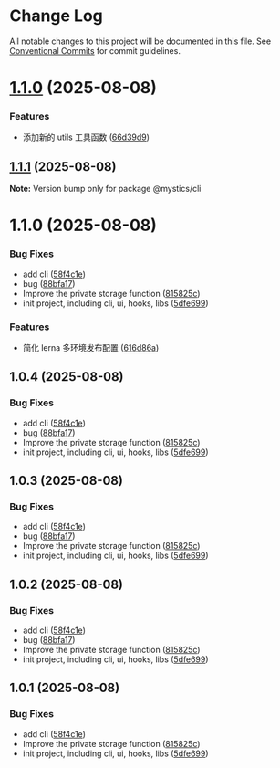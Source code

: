 # Change Log

All notable changes to this project will be documented in this file.
See [Conventional Commits](https://conventionalcommits.org) for commit guidelines.

# [1.1.0](https://github.com-afan/a-fan-l/mystics/compare/v1.0.4...v1.1.0) (2025-08-08)


### Features

* 添加新的 utils 工具函数 ([66d39d9](https://github.com-afan/a-fan-l/mystics/commit/66d39d93cfcff421319a7b523f0becb4dd2a5180))





## [1.1.1](https://github.com-afan/a-fan-l/mystics/compare/v1.0.4...v1.1.1) (2025-08-08)

**Note:** Version bump only for package @mystics/cli





# 1.1.0 (2025-08-08)


### Bug Fixes

* add cli ([58f4c1e](https://github.com-afan/a-fan-l/mystics/commit/58f4c1e6cabdae20551df4d61bee6500cb1ed2d0))
* bug ([88bfa17](https://github.com-afan/a-fan-l/mystics/commit/88bfa176db4424afc79a8a5f2106af67192752b6))
* Improve the private storage function ([815825c](https://github.com-afan/a-fan-l/mystics/commit/815825ce3b2f19f92dc9221cf76c5db851b57a3c))
* init project, including cli, ui, hooks, libs ([5dfe699](https://github.com-afan/a-fan-l/mystics/commit/5dfe699b143c3d0776624cef7df354e917376096))


### Features

* 简化 lerna 多环境发布配置 ([616d86a](https://github.com-afan/a-fan-l/mystics/commit/616d86ae53d649a9bdc9840f838f11396a88098b))





## 1.0.4 (2025-08-08)


### Bug Fixes

* add cli ([58f4c1e](https://github.com-afan/a-fan-l/mystics/commit/58f4c1e6cabdae20551df4d61bee6500cb1ed2d0))
* bug ([88bfa17](https://github.com-afan/a-fan-l/mystics/commit/88bfa176db4424afc79a8a5f2106af67192752b6))
* Improve the private storage function ([815825c](https://github.com-afan/a-fan-l/mystics/commit/815825ce3b2f19f92dc9221cf76c5db851b57a3c))
* init project, including cli, ui, hooks, libs ([5dfe699](https://github.com-afan/a-fan-l/mystics/commit/5dfe699b143c3d0776624cef7df354e917376096))





## 1.0.3 (2025-08-08)


### Bug Fixes

* add cli ([58f4c1e](https://github.com-afan/a-fan-l/mystics/commit/58f4c1e6cabdae20551df4d61bee6500cb1ed2d0))
* bug ([88bfa17](https://github.com-afan/a-fan-l/mystics/commit/88bfa176db4424afc79a8a5f2106af67192752b6))
* Improve the private storage function ([815825c](https://github.com-afan/a-fan-l/mystics/commit/815825ce3b2f19f92dc9221cf76c5db851b57a3c))
* init project, including cli, ui, hooks, libs ([5dfe699](https://github.com-afan/a-fan-l/mystics/commit/5dfe699b143c3d0776624cef7df354e917376096))





## 1.0.2 (2025-08-08)


### Bug Fixes

* add cli ([58f4c1e](https://github.com-afan/a-fan-l/mystics/commit/58f4c1e6cabdae20551df4d61bee6500cb1ed2d0))
* bug ([88bfa17](https://github.com-afan/a-fan-l/mystics/commit/88bfa176db4424afc79a8a5f2106af67192752b6))
* Improve the private storage function ([815825c](https://github.com-afan/a-fan-l/mystics/commit/815825ce3b2f19f92dc9221cf76c5db851b57a3c))
* init project, including cli, ui, hooks, libs ([5dfe699](https://github.com-afan/a-fan-l/mystics/commit/5dfe699b143c3d0776624cef7df354e917376096))





## 1.0.1 (2025-08-08)


### Bug Fixes

* add cli ([58f4c1e](https://github.com-afan/a-fan-l/mystics/commit/58f4c1e6cabdae20551df4d61bee6500cb1ed2d0))
* Improve the private storage function ([815825c](https://github.com-afan/a-fan-l/mystics/commit/815825ce3b2f19f92dc9221cf76c5db851b57a3c))
* init project, including cli, ui, hooks, libs ([5dfe699](https://github.com-afan/a-fan-l/mystics/commit/5dfe699b143c3d0776624cef7df354e917376096))
